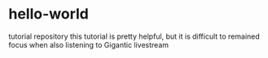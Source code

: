 # hello-world
tutorial repository
this tutorial is pretty helpful, but it is difficult to remained focus when also listening to Gigantic livestream
